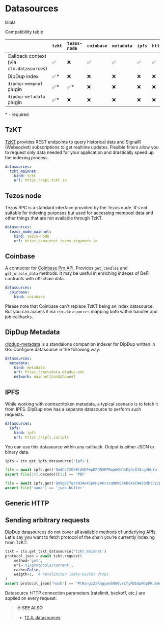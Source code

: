 # Datasources

lalala

Compatibility table

|  | `tzkt` | `tezos-node` | `coinbase` | `metadata` | `ipfs` | `http` |
| :--- | :--- | :--- | :--- | :--- | :--- | :--- |
| Callback context (via `ctx.datasources`) | ✅ | ❌ | ✅ | ✅ | ✅ | ✅ |
| DipDup index | ✅\* | ❌ | ❌ | ❌ | ❌ | ❌ |
| `dipdup-mempool` plugin | ✅\* | ✅\* | ❌ | ❌ | ❌ | ❌ |
| `dipdup-metadata` plugin | ✅\* | ❌ | ❌ | ❌ | ❌ | ❌ |

\* - required

## TzKT

[TzKT](https://api.tzkt.io/) provides REST endpoints to query historical data and SignalR (Websocket) subscriptions to get realtime updates. Flexible filters allow you to request only data needed for your application and drastically speed up the indexing process.

```yaml
datasources:
  tzkt_mainnet:
    kind: tzkt
    url: https://api.tzkt.io
```

## Tezos node

Tezos RPC is a standard interface provided by the Tezos node. It's not suitable for indexing purposes but used for accessing mempool data and other things that are not available through TzKT.

```yaml
datasources:
  tezos_node_mainnet:
    kind: tezos-node
    url: https://mainnet-tezos.giganode.io
```

## Coinbase


A connector for [Coinbase Pro API](https://docs.pro.coinbase.com/). Provides `get_candles` and `get_oracle_data` methods. It may be useful in enriching indexes of DeFi contracts with off-chain data.

```yaml
datasources:
  coinbase:
    kind: coinbase
```

Please note that Coinbase can't replace TzKT being an index datasource. But you can access it via `ctx.datasources` mapping both within handler and job callbacks.

## DipDup Metadata

[dipdup-metadata](https://github.com/dipdup-net/metadata) is a standalone companion indexer for DipDup written in Go. Configure datasource in the following way:

```yaml
datasources:
  metadata:
    kind: metadata
    url: https://metadata.dipdup.net
    network: mainnet|handzhounet
```

## IPFS

While working with contract/token metadata, a typical scenario is to fetch it from IPFS. DipDup now has a separate datasource to perform such requests.

```yaml
datasources:
  ipfs:
    kind: ipfs
    url: https://ipfs.io/ipfs
```

You can use this datasource within any callback. Output is either JSON or binary data.

```python
ipfs = ctx.get_ipfs_datasource('ipfs')

file = await ipfs.get('QmdCz7XGkBtd5DFmpDPDN3KFRmpkQHJsDgGiG16cgVbUYu')
assert file[:4].decode()[1:] == 'PDF'

file = await ipfs.get('QmSgSC7geYH3Ae4SpUHy4KutxqNH9ESKBGXoCN4JQdbtEz/package.json')
assert file['name'] == 'json-buffer'
```



## Generic HTTP

## Sending arbitrary requests

DipDup datasources do not cover all available methods of underlying APIs. Let's say you want to fetch protocol of the chain you're currently indexing from TzKT:

```python
tzkt = ctx.get_tzkt_datasource('tzkt_mainnet')
protocol_json = await tzkt.request(
    method='get',
    url='v1/protocols/current',
    cache=False,
    weigth=1,  # ratelimiter leaky-bucket drops
)
assert protocol_json['hash'] == 'PtHangz2aRngywmSRGGvrcTyMbbdpWdpFKuS4uMWxg2RaH9i1qx'
```

Datasource HTTP connection parameters (ratelimit, backoff, etc.) are applied on every request.

> 🤓 **SEE ALSO**
>
> * [12.4. datasources](../config-reference/datasources.md)

